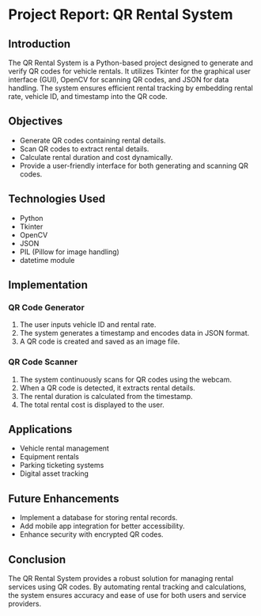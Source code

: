 # Project Report: QR Rental System

## Introduction
The QR Rental System is a Python-based project designed to generate and verify QR codes for vehicle rentals. It utilizes Tkinter for the graphical user interface (GUI), OpenCV for scanning QR codes, and JSON for data handling. The system ensures efficient rental tracking by embedding rental rate, vehicle ID, and timestamp into the QR code.

## Objectives
- Generate QR codes containing rental details.
- Scan QR codes to extract rental details.
- Calculate rental duration and cost dynamically.
- Provide a user-friendly interface for both generating and scanning QR codes.

## Technologies Used
- Python
- Tkinter
- OpenCV
- JSON
- PIL (Pillow for image handling)
- datetime module

## Implementation
### QR Code Generator
1. The user inputs vehicle ID and rental rate.
2. The system generates a timestamp and encodes data in JSON format.
3. A QR code is created and saved as an image file.

### QR Code Scanner
1. The system continuously scans for QR codes using the webcam.
2. When a QR code is detected, it extracts rental details.
3. The rental duration is calculated from the timestamp.
4. The total rental cost is displayed to the user.

## Applications
- Vehicle rental management
- Equipment rentals
- Parking ticketing systems
- Digital asset tracking

## Future Enhancements
- Implement a database for storing rental records.
- Add mobile app integration for better accessibility.
- Enhance security with encrypted QR codes.

## Conclusion
The QR Rental System provides a robust solution for managing rental services using QR codes. By automating rental tracking and calculations, the system ensures accuracy and ease of use for both users and service providers.
